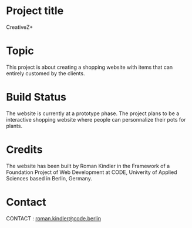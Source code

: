 # Project title
CreativeZ+

# Topic
This project is about creating a shopping website with items that can entirely customed by the clients.

# Build Status
The website is currently at a prototype phase. The project plans to be a interactive shopping website where people can personnalize their pots for plants.

# Credits
The website has been built by Roman Kindler in the Framework of a Foundation Project of Web Development at CODE, Univerity of Applied Sciences based in Berlin, Germany.


# Contact
CONTACT : roman.kindler@code.berlin